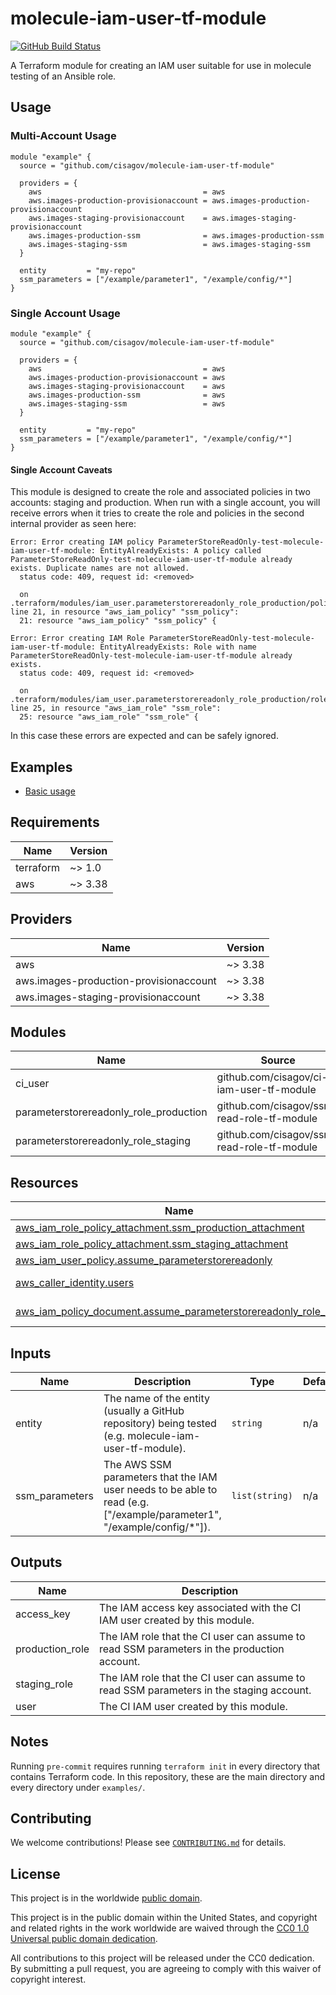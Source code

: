 # molecule-iam-user-tf-module #

[![GitHub Build Status](https://github.com/cisagov/molecule-iam-user-tf-module/workflows/build/badge.svg)](https://github.com/cisagov/molecule-iam-user-tf-module/actions)

A Terraform module for creating an IAM user suitable for use in molecule
testing of an Ansible role.

## Usage ##

### Multi-Account Usage ###

```hcl
module "example" {
  source = "github.com/cisagov/molecule-iam-user-tf-module"

  providers = {
    aws                                    = aws
    aws.images-production-provisionaccount = aws.images-production-provisionaccount
    aws.images-staging-provisionaccount    = aws.images-staging-provisionaccount
    aws.images-production-ssm              = aws.images-production-ssm
    aws.images-staging-ssm                 = aws.images-staging-ssm
  }

  entity         = "my-repo"
  ssm_parameters = ["/example/parameter1", "/example/config/*"]
}
```

### Single Account Usage ###

```hcl
module "example" {
  source = "github.com/cisagov/molecule-iam-user-tf-module"

  providers = {
    aws                                    = aws
    aws.images-production-provisionaccount = aws
    aws.images-staging-provisionaccount    = aws
    aws.images-production-ssm              = aws
    aws.images-staging-ssm                 = aws
  }

  entity         = "my-repo"
  ssm_parameters = ["/example/parameter1", "/example/config/*"]
}
```

#### Single Account Caveats ####

This module is designed to create the role and associated policies in two
accounts: staging and production. When run with a single account, you will
receive errors when it tries to create the role and policies in the second
internal provider as seen here:

```console
Error: Error creating IAM policy ParameterStoreReadOnly-test-molecule-iam-user-tf-module: EntityAlreadyExists: A policy called ParameterStoreReadOnly-test-molecule-iam-user-tf-module already exists. Duplicate names are not allowed.
  status code: 409, request id: <removed>

  on .terraform/modules/iam_user.parameterstorereadonly_role_production/policy.tf line 21, in resource "aws_iam_policy" "ssm_policy":
  21: resource "aws_iam_policy" "ssm_policy" {

Error: Error creating IAM Role ParameterStoreReadOnly-test-molecule-iam-user-tf-module: EntityAlreadyExists: Role with name ParameterStoreReadOnly-test-molecule-iam-user-tf-module already exists.
  status code: 409, request id: <removed>

  on .terraform/modules/iam_user.parameterstorereadonly_role_production/role.tf line 25, in resource "aws_iam_role" "ssm_role":
  25: resource "aws_iam_role" "ssm_role" {
```

In this case these errors are expected and can be safely ignored.

## Examples ##

- [Basic usage](https://github.com/cisagov/molecule-iam-user-tf-module/tree/develop/examples/basic_usage)

## Requirements ##

| Name | Version |
|------|---------|
| terraform | ~> 1.0 |
| aws | ~> 3.38 |

## Providers ##

| Name | Version |
|------|---------|
| aws | ~> 3.38 |
| aws.images-production-provisionaccount | ~> 3.38 |
| aws.images-staging-provisionaccount | ~> 3.38 |

## Modules ##

| Name | Source | Version |
|------|--------|---------|
| ci\_user | github.com/cisagov/ci-iam-user-tf-module | n/a |
| parameterstorereadonly\_role\_production | github.com/cisagov/ssm-read-role-tf-module | n/a |
| parameterstorereadonly\_role\_staging | github.com/cisagov/ssm-read-role-tf-module | n/a |

## Resources ##

| Name | Type |
|------|------|
| [aws_iam_role_policy_attachment.ssm_production_attachment](https://registry.terraform.io/providers/hashicorp/aws/latest/docs/resources/iam_role_policy_attachment) | resource |
| [aws_iam_role_policy_attachment.ssm_staging_attachment](https://registry.terraform.io/providers/hashicorp/aws/latest/docs/resources/iam_role_policy_attachment) | resource |
| [aws_iam_user_policy.assume_parameterstorereadonly](https://registry.terraform.io/providers/hashicorp/aws/latest/docs/resources/iam_user_policy) | resource |
| [aws_caller_identity.users](https://registry.terraform.io/providers/hashicorp/aws/latest/docs/data-sources/caller_identity) | data source |
| [aws_iam_policy_document.assume_parameterstorereadonly_role_doc](https://registry.terraform.io/providers/hashicorp/aws/latest/docs/data-sources/iam_policy_document) | data source |

## Inputs ##

| Name | Description | Type | Default | Required |
|------|-------------|------|---------|:--------:|
| entity | The name of the entity (usually a GitHub repository) being tested (e.g. molecule-iam-user-tf-module). | `string` | n/a | yes |
| ssm\_parameters | The AWS SSM parameters that the IAM user needs to be able to read (e.g. ["/example/parameter1", "/example/config/*"]). | `list(string)` | n/a | yes |

## Outputs ##

| Name | Description |
|------|-------------|
| access\_key | The IAM access key associated with the CI IAM user created by this module. |
| production\_role | The IAM role that the CI user can assume to read SSM parameters in the production account. |
| staging\_role | The IAM role that the CI user can assume to read SSM parameters in the staging account. |
| user | The CI IAM user created by this module. |

## Notes ##

Running `pre-commit` requires running `terraform init` in every directory that
contains Terraform code. In this repository, these are the main directory and
every directory under `examples/`.

## Contributing ##

We welcome contributions!  Please see [`CONTRIBUTING.md`](CONTRIBUTING.md) for
details.

## License ##

This project is in the worldwide [public domain](LICENSE).

This project is in the public domain within the United States, and
copyright and related rights in the work worldwide are waived through
the [CC0 1.0 Universal public domain
dedication](https://creativecommons.org/publicdomain/zero/1.0/).

All contributions to this project will be released under the CC0
dedication. By submitting a pull request, you are agreeing to comply
with this waiver of copyright interest.
